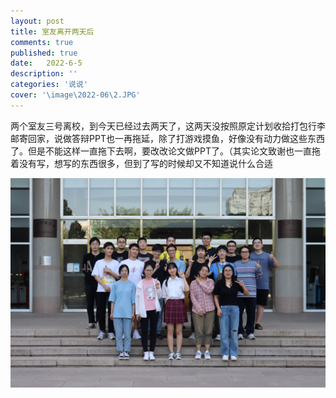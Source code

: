 ```yaml
---
layout: post
title: 室友离开两天后
comments: true
published: true
date:   2022-6-5
description: ''
categories: '说说'
cover: '\image\2022-06\2.JPG'
---
```

两个室友三号离校，到今天已经过去两天了，这两天没按照原定计划收拾打包行李邮寄回家，说做答辩PPT也一再拖延，除了打游戏摸鱼，好像没有动力做这些东西了。但是不能这样一直拖下去啊，要改改论文做PPT了。（其实论文致谢也一直拖着没有写，想写的东西很多，但到了写的时候却又不知道说什么合适

![](\image\2022-06\1.JPG)
